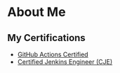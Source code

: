# About Me

## My Certifications
<!--
- [AWS Certified Developer – Associate](https://www.credly.com/badges/1cef9fc6-877e-43ca-bd1e-11310e98434f/public_url)
- [AWS Certified Cloud Practitioner](https://www.credly.com/badges/f081d7a6-d679-4e39-8569-13a8fa933020/public_url)
-->
- [GitHub Actions Certified](https://www.credly.com/badges/ef3c3e9c-cd53-4f7e-b045-650e1bb9d2fc/public_url)
- [Certified Jenkins Engineer (CJE)](https://certificates.cloudbees.com/8c60e42e-d95e-4dfd-a721-5b43a9e726e5)
